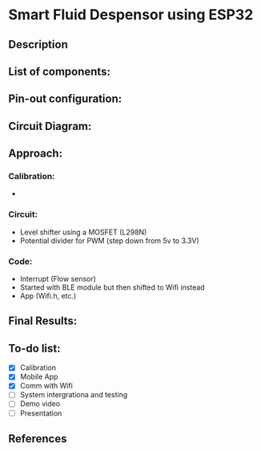 # Smart Fluid Despensor using ESP32

## Description

## List of components:

## Pin-out configuration:

## Circuit Diagram:

## Approach:
### Calibration:
- 

### Circuit:
- Level shifter using a MOSFET (L298N)
- Potential divider for PWM (step down from 5v to 3.3V)

### Code:
- Interrupt (Flow sensor)
- Started with BLE module but then shifted to Wifi instead
- App (Wifi.h, etc.)

## Final Results:


## To-do list:
- [x] Calibration
- [x] Mobile App  
- [x] Comm with Wifi
- [ ] System intergrationa and testing
- [ ] Demo video 
- [ ] Presentation

## References
